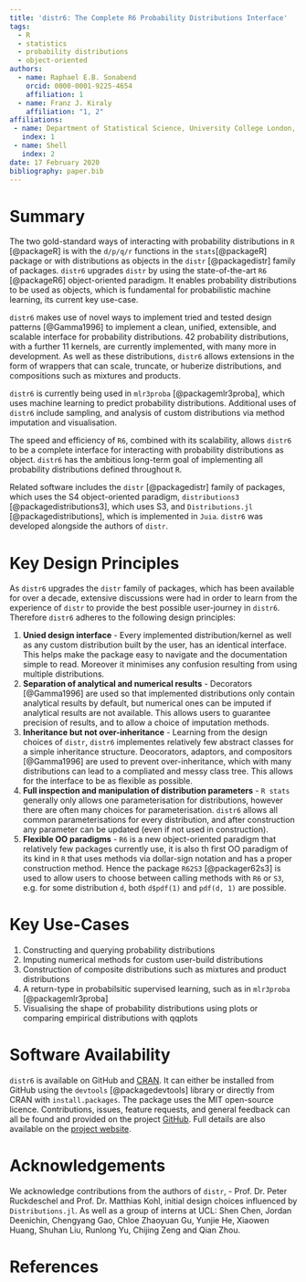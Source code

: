 ```yaml
---
title: 'distr6: The Complete R6 Probability Distributions Interface'
tags:
  - R
  - statistics
  - probability distributions
  - object-oriented
authors:
  - name: Raphael E.B. Sonabend
    orcid: 0000-0001-9225-4654
    affiliation: 1
  - name: Franz J. Kiraly
    affiliation: "1, 2"
affiliations:
 - name: Department of Statistical Science, University College London, Gower Street, London WC1E 6BT, United Kingdom
   index: 1
 - name: Shell
   index: 2
date: 17 February 2020
bibliography: paper.bib
---
```


# Summary

The two gold-standard ways of interacting with probability distributions in `R` [@packageR] is with the `d/p/q/r` functions in the ``stats``[@packageR] package or with distributions as objects in the `distr` [@packagedistr] family of packages. ``distr6`` upgrades ``distr`` by using the state-of-the-art `R6` [@packageR6] object-oriented paradigm. It enables probability distributions to be used as objects, which is fundamental for probabilistic machine learning, its current key use-case.

``distr6`` makes use of novel ways to implement tried and tested design patterns [@Gamma1996] to implement a clean, unified, extensible, and scalable interface for probability distributions. 42 probability distributions, with a further 11 kernels, are currently implemented, with many more in development. As well as these distributions, ``distr6`` allows extensions in the form of wrappers that can scale, truncate, or huberize distributions, and compositions such as mixtures and products.

``distr6`` is currently being used in `mlr3proba` [@packagemlr3proba], which uses machine learning to predict probability distributions. Additional uses of ``distr6`` include sampling, and analysis of custom distributions via method imputation and visualisation.

The speed and efficiency of ``R6``, combined with its scalability, allows ``distr6`` to be a complete interface for interacting with probability distributions as object. ``distr6`` has the ambitious long-term goal of implementing all probability distributions defined throughout ``R``.

Related software includes the `distr` [@packagedistr] family of packages, which uses the S4 object-oriented paradigm, `distributions3` [@packagedistributions3], which uses S3, and `Distributions.jl` [@packagedistributions], which is implemented in ``Juia``. ``distr6`` was developed alongside the authors of ``distr``.

# Key Design Principles

As `distr6` upgrades the `distr` family of packages, which has been available for over a decade, extensive discussions were had in order to learn from the experience of `distr` to provide the best possible user-journey in `distr6`. Therefore `distr6` adheres to the following design principles:

1. **Unied design interface** - Every implemented distribution/kernel as well as any custom distribution built by the user, has an identical interface. This helps make the package easy to navigate and the documentation simple to read. Moreover it minimises any confusion resulting from using multiple distributions.
2. **Separation of analytical and numerical results** - Decorators [@Gamma1996] are used so that implemented distributions only contain analytical results by default, but numerical ones can be imputed if analytical results are not available. This allows users to guarantee precision of results, and to allow a choice of imputation methods.
3. **Inheritance but not over-inheritance** - Learning from the design choices of `distr`, `distr6` implementes relatively few abstract classes for a simple inheritance structure. Deocorators, adaptors, and compositors [@Gamma1996] are used to prevent over-inheritance, which with many distributions can lead to a compliated and messy class tree. This allows for the interface to be as flexible as possible.
4. **Full inspection and manipulation of distribution parameters** - `R stats` generally only allows one parameterisation for distributions, however there are often many choices for parameterisation. `distr6` allows all common parameterisations for every distribution, and after construction any parameter can be updated (even if not used in construction).
5. **Flexible OO paradigms** - `R6` is a new object-oriented paradigm that relatively few packages currently use, it is also th first OO paradigm of its kind in `R` that uses methods via dollar-sign notation and has a proper construction method. Hence the package `R62S3` [@packager62s3] is used to allow users to choose between calling methods with `R6` or `S3`, e.g. for some distribution `d`, both `d$pdf(1)` and `pdf(d, 1)` are possible.

# Key Use-Cases

1. Constructing and querying probability distributions
2. Imputing numerical methods for custom user-build distributions
3. Construction of composite distributions such as mixtures and product distributions
4. A return-type in probabilsitic supervised learning, such as in `mlr3proba` [@packagemlr3proba]
5. Visualising the shape of probability distributions using plots or comparing empirical distributions with qqplots

# Software Availability

``distr6`` is available on GitHub and [CRAN](https://CRAN.R-project.org/package=distr6). It can either be installed from GitHub using the `devtools` [@packagedevtools] library or directly from CRAN with `install.packages`. The package uses the MIT open-source licence. Contributions, issues, feature requests, and general feedback can all be found and provided on the project [GitHub](https://github.com/alan-turing-institute/distr6). Full details are also available on the [project website](https://alan-turing-institute.github.io/distr6/).

# Acknowledgements
We acknowledge contributions from the authors of ``distr``, - Prof. Dr. Peter Ruckdeschel and Prof. Dr. Matthias Kohl, initial design choices influenced by ``Distributions.jl``. As well as a group of interns at UCL: Shen Chen, Jordan Deenichin, Chengyang Gao, Chloe Zhaoyuan Gu, Yunjie He, Xiaowen Huang, Shuhan Liu, Runlong Yu, Chijing Zeng and Qian Zhou.

# References